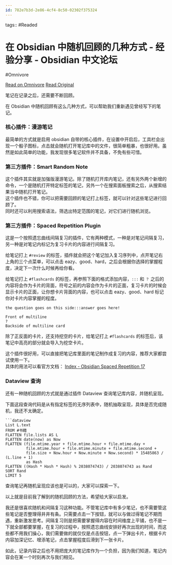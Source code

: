 ```yaml
---
id: 782e7b3d-2e86-4cf4-8c50-02302f375324
---
```



tags::  #Readed 

# 在 Obsidian 中随机回顾的几种方式 - 经验分享 - Obsidian 中文论坛
#Omnivore

[Read on Omnivore](https://omnivore.app/me/obsidian-obsidian-191feecacc9)
[Read Original](https://forum-zh.obsidian.md/t/topic/35076)

笔记在记录之后，还需要不断回顾。

在 Obsidian 中随机回顾有这么几种方式，可以帮助我们重新遇见曾经写下的笔记。

### [](#h-1)核心插件：漫游笔记

最简单的方式就是启用 obsidian 自带的核心插件，在设置中开启后，工具栏会出现一个骰子图标，点击就会随机打开笔记库中的文件，很简单粗暴，也很好用。虽然是如此简单的功能，我发现很多笔记软件并不具备，不免有些可惜。

### [](#smart-random-note-2)第三方插件：Smart Random Note

这个插件其实就是加强版漫游笔记。除了随机打开库内笔记，还有另外两个新增的命令，一个是随机打开特定标签的笔记，另外一个在搜索面板搜索之后，从搜索结果当中随机打开笔记。  
这个插件也不错，你可以把需要回顾的笔记打上标签，就可以针对这些笔记进行回顾了。  
同时还可以利用搜索语法，筛选出特定范围的笔记，对它们进行随机浏览。

### [](#spaced-repetition-plugin-3)第三方插件：Spaced Repetition Plugin

这是一个按照遗忘曲线间隔复习的插件，它有两种模式，一种是对笔记间隔复习，另一种是对笔记内标记为复习卡片的内容进行间隔复习。

给笔记打上 `#review` 的标签，插件就会把这个笔记加入复习序列中，点开笔记右上角的三个点菜单，可以点击 eazy、good、hard，之后会根据你选择的掌握程度，决定下一次什么时候再给你看。

给笔记打上 `#flashcards` 的标签，再参照下面的格式添加内容，`:::` 和 `？` 之后的内容将会作为卡片的背面，符号之前的内容会作为卡片的正面，复习卡片的时候会显示卡片的正面，让你想卡片背面的内容，也可以点击 eazy、good、hard 标记你对卡片内容掌握的程度。

```livecodeserver
the question goes on this side:::answer goes here!

```

```armasm
Front of multiline
?
Backside of multiline card

```

除了正反面的卡片，还支持挖空的卡片，给笔记打上 `#flashcards` 的标签后，该笔记中高亮的部分就会导入为挖空卡片。

这个插件很好用，可以直接把笔记库里面的笔记制作成复习的内容，推荐大家都尝试使用一下。  
具体的用法可以看官方文档： [Index - Obsidian Spaced Repetition 17](https://www.stephenmwangi.com/obsidian-spaced-repetition/)

### [](#dataview-4)Dataview 查询

还有一种随机回顾的方式就是通过插件 Dataview 查询笔记库内容，并随机呈现。

下面这段查询代码是从有指定标签的无序列表中，随机抽取呈现，具体是否完成随机，我还不太确定。

```applescript
```dataview
List L.text
FROM #书籍
FLATTEN file.lists AS L
FLATTEN date(now) as Now
FLATTEN (file.mtime.year + file.mtime.hour + file.mtime.day + 
	     file.mtime.hour + file.mtime.minute + file.mtime.second + 
	     file.size + Now.hour + Now.minute + Now.second) * 15485863 / (L.line + 1) 
	     as Hash
FLATTEN ((Hash * Hash * Hash) % 2038074743) / 2038074743 as Rand
SORT Rand
LIMIT 5

```

查询笔记再随机呈现应该也是可以的，大家可以探索一下。

以上就是目前我了解到的随机回顾的方法，希望给大家以启发。

我还是很喜欢随机和间隔复习这种功能。不管笔记库中有多少笔记，也不需要管这些笔记是否整理得井井有条。只需要点击一下按钮，就可以与做过得笔记不期而遇，重新激发思考。间隔复习则是把需要掌握得内容在时间维度上平铺，也不是一下就全部都要掌握，在复习的过程中，按照遗忘曲线安排好再次出现的时间，而这些都不用我们操心，我们需要做的就仅仅是点击按钮，点一下弹出卡片，根据卡片内容加深记忆、增添笔记，点击掌握程度后滑到下一张卡片。

如此，记录内容之后也不用把庞大的笔记库作为一个负担，因为我们知道，笔记内容会在某一个时刻再次与我们相见。

